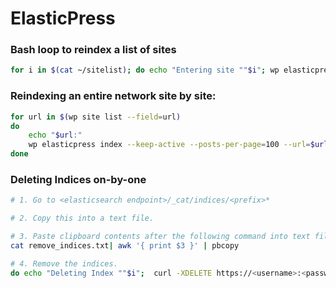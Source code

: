 # ElasticPress

### Bash loop to reindex a list of sites
``` bash
for i in $(cat ~/sitelist); do echo "Entering site ""$i"; wp elasticpress index --posts-per-page=10 --url="<url>""$i"; done
```

### Reindexing an entire network site by site:
``` bash 
for url in $(wp site list --field=url)
do
	echo "$url:"
	wp elasticpress index --keep-active --posts-per-page=100 --url=$url 
done
```

### Deleting Indices on-by-one
``` bash 
# 1. Go to <elasticsearch endpoint>/_cat/indices/<prefix>*

# 2. Copy this into a text file.

# 3. Paste clipboard contents after the following command into text file.
cat remove_indices.txt| awk '{ print $3 }' | pbcopy

# 4. Remove the indices.
do echo "Deleting Index ""$i";  curl -XDELETE https://<username>:<password>@<elasticsearch endpoint>/$i; done;
```
